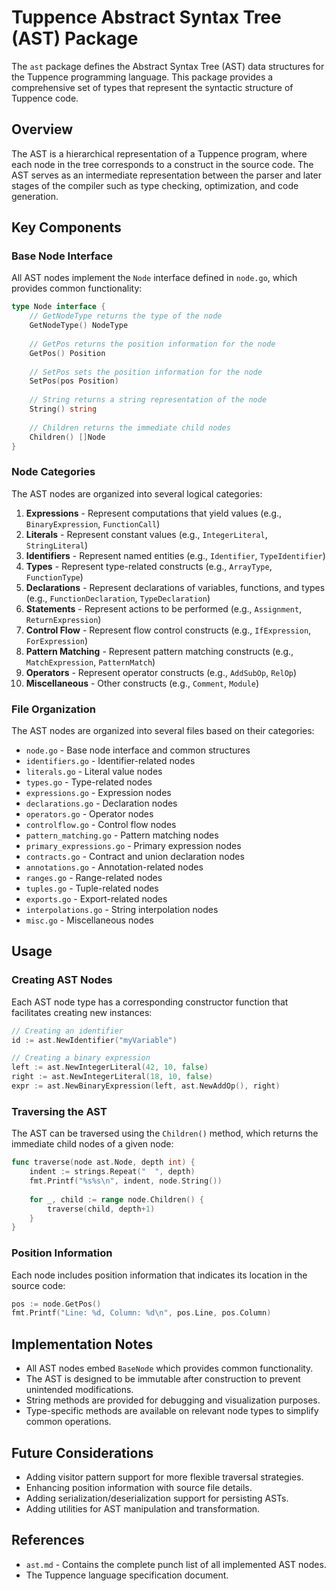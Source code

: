 # Tuppence Abstract Syntax Tree (AST) Package

The `ast` package defines the Abstract Syntax Tree (AST) data structures for the Tuppence programming language. This package provides a comprehensive set of types that represent the syntactic structure of Tuppence code.

## Overview

The AST is a hierarchical representation of a Tuppence program, where each node in the tree corresponds to a construct in the source code. The AST serves as an intermediate representation between the parser and later stages of the compiler such as type checking, optimization, and code generation.

## Key Components

### Base Node Interface

All AST nodes implement the `Node` interface defined in `node.go`, which provides common functionality:

```go
type Node interface {
	// GetNodeType returns the type of the node
	GetNodeType() NodeType
	
	// GetPos returns the position information for the node
	GetPos() Position
	
	// SetPos sets the position information for the node
	SetPos(pos Position)
	
	// String returns a string representation of the node
	String() string
	
	// Children returns the immediate child nodes
	Children() []Node
}
```

### Node Categories

The AST nodes are organized into several logical categories:

1. **Expressions** - Represent computations that yield values (e.g., `BinaryExpression`, `FunctionCall`)
2. **Literals** - Represent constant values (e.g., `IntegerLiteral`, `StringLiteral`)
3. **Identifiers** - Represent named entities (e.g., `Identifier`, `TypeIdentifier`)
4. **Types** - Represent type-related constructs (e.g., `ArrayType`, `FunctionType`)
5. **Declarations** - Represent declarations of variables, functions, and types (e.g., `FunctionDeclaration`, `TypeDeclaration`)
6. **Statements** - Represent actions to be performed (e.g., `Assignment`, `ReturnExpression`)
7. **Control Flow** - Represent flow control constructs (e.g., `IfExpression`, `ForExpression`)
8. **Pattern Matching** - Represent pattern matching constructs (e.g., `MatchExpression`, `PatternMatch`)
9. **Operators** - Represent operator constructs (e.g., `AddSubOp`, `RelOp`)
10. **Miscellaneous** - Other constructs (e.g., `Comment`, `Module`)

### File Organization

The AST nodes are organized into several files based on their categories:

- `node.go` - Base node interface and common structures
- `identifiers.go` - Identifier-related nodes
- `literals.go` - Literal value nodes
- `types.go` - Type-related nodes
- `expressions.go` - Expression nodes
- `declarations.go` - Declaration nodes
- `operators.go` - Operator nodes
- `controlflow.go` - Control flow nodes
- `pattern_matching.go` - Pattern matching nodes
- `primary_expressions.go` - Primary expression nodes
- `contracts.go` - Contract and union declaration nodes
- `annotations.go` - Annotation-related nodes
- `ranges.go` - Range-related nodes
- `tuples.go` - Tuple-related nodes
- `exports.go` - Export-related nodes
- `interpolations.go` - String interpolation nodes
- `misc.go` - Miscellaneous nodes

## Usage

### Creating AST Nodes

Each AST node type has a corresponding constructor function that facilitates creating new instances:

```go
// Creating an identifier
id := ast.NewIdentifier("myVariable")

// Creating a binary expression
left := ast.NewIntegerLiteral(42, 10, false)
right := ast.NewIntegerLiteral(18, 10, false)
expr := ast.NewBinaryExpression(left, ast.NewAddOp(), right)
```

### Traversing the AST

The AST can be traversed using the `Children()` method, which returns the immediate child nodes of a given node:

```go
func traverse(node ast.Node, depth int) {
    indent := strings.Repeat("  ", depth)
    fmt.Printf("%s%s\n", indent, node.String())
    
    for _, child := range node.Children() {
        traverse(child, depth+1)
    }
}
```

### Position Information

Each node includes position information that indicates its location in the source code:

```go
pos := node.GetPos()
fmt.Printf("Line: %d, Column: %d\n", pos.Line, pos.Column)
```

## Implementation Notes

- All AST nodes embed `BaseNode` which provides common functionality.
- The AST is designed to be immutable after construction to prevent unintended modifications.
- String methods are provided for debugging and visualization purposes.
- Type-specific methods are available on relevant node types to simplify common operations.

## Future Considerations

- Adding visitor pattern support for more flexible traversal strategies.
- Enhancing position information with source file details.
- Adding serialization/deserialization support for persisting ASTs.
- Adding utilities for AST manipulation and transformation.

## References

- `ast.md` - Contains the complete punch list of all implemented AST nodes.
- The Tuppence language specification document. 